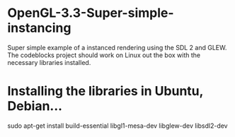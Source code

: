 # OpenGL-3.3-Super-simple-instancing
Super simple example of a instanced rendering using the SDL 2 and GLEW.
The codeblocks project should work on Linux out the box with the necessary libraries installed.

# Installing the libraries in Ubuntu, Debian...
sudo apt-get install build-essential libgl1-mesa-dev libglew-dev libsdl2-dev 